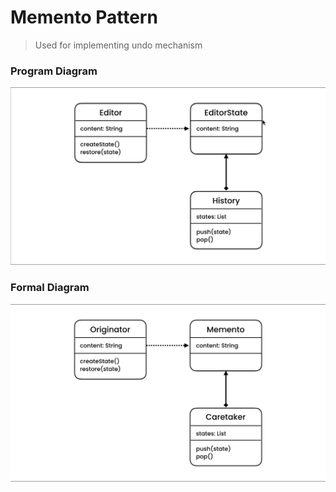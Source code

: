 # Memento Pattern

> Used for implementing undo mechanism

### Program Diagram

![UML Diagram](Diagrams/Program.jpg?raw=true 'UML Diagram')

### Formal Diagram

![Formal UML Diagram](Diagrams/Formal.jpg?raw=true 'Formal UML Diagram')
